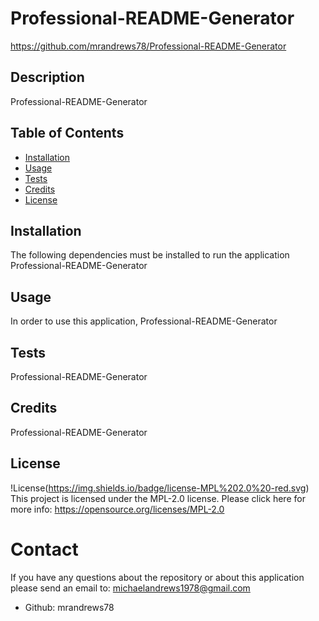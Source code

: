 
# Professional-README-Generator
https://github.com/mrandrews78/Professional-README-Generator

## Description 
Professional-README-Generator
## Table of Contents
- [Installation](#installation)
- [Usage](#usage)
- [Tests](#tests)
- [Credits](#credits)
- [License](#license)
## Installation
The following dependencies must be installed to run the application
Professional-README-Generator
## Usage
In order to use this application, Professional-README-Generator
## Tests
Professional-README-Generator
## Credits
Professional-README-Generator
## License
!License(https://img.shields.io/badge/license-MPL%202.0%20-red.svg)
This project is licensed under the MPL-2.0 license. Please click here for more info: https://opensource.org/licenses/MPL-2.0

# Contact
If you have any questions about the repository or about this application please send an email to: michaelandrews1978@gmail.com
- Github: mrandrews78